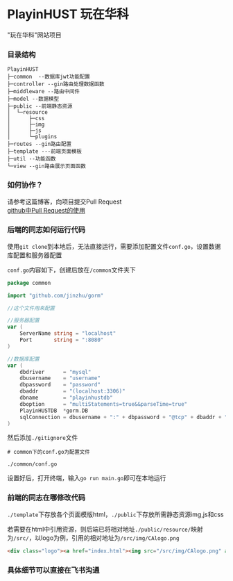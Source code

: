 # PlayinHUST 玩在华科
"玩在华科"网站项目

### 目录结构
```
PlayinHUST
├─common  --数据库jwt功能配置
├─controller --gin路由处理数据函数
├─middleware --路由中间件
├─model --数据模型
├─public --前端静态资源
│  └─resource
│      ├─css
│      ├─img
│      ├─js
│      └─plugins
├─routes --gin路由配置
├─template ---前端页面模板
├─util --功能函数
└─view --gin路由展示页面函数
```

### 如何协作？
请参考这篇博客，向项目提交Pull Request  
[github中Pull Request的使用](https://tsailooy.top/2023/10/30/github%E4%B8%ADPullRequest%E7%9A%84%E4%BD%BF%E7%94%A8/)

### 后端的同志如何运行代码
使用`git clone`到本地后，无法直接运行，需要添加配置文件`conf.go`，设置数据库配置和服务器配置

`conf.go`内容如下，创建后放在`/common`文件夹下
```go
package common

import "github.com/jinzhu/gorm"

//这个文件用来配置

//服务器配置
var (
	ServerName string = "localhost"
	Port       string = ":8080"
)

//数据库配置
var (
	dbdriver      = "mysql"
	dbusername    = "username"
	dbpassword    = "password"
	dbaddr        = "(localhost:3306)"
	dbname        = "playinhustdb"
	dboption      = "multiStatements=true&&parseTime=true"
	PlayinHUSTDB  *gorm.DB
	sqlConnection = dbusername + ":" + dbpassword + "@tcp" + dbaddr + "/" + dbname + "?" + dboption
)
```

然后添加`./gitignore`文件
```./gitignore
# common下的conf.go为配置文件

./common/conf.go
```

设置好后，打开终端，输入`go run main.go`即可在本地运行

### 前端的同志在哪修改代码

`./template`下存放各个页面模版html，`./public`下存放所需静态资源img,js和css

若需要在html中引用资源，则后端已将相对地址`./public/resource/`映射为`/src/`，以logo为例，引用的相对地址为`/src/img/CAlogo.png`

```html
<div class="logo"><a href="index.html"><img src="/src/img/CAlogo.png" alt="Logo"></a></div>
```

### 具体细节可以直接在飞书沟通